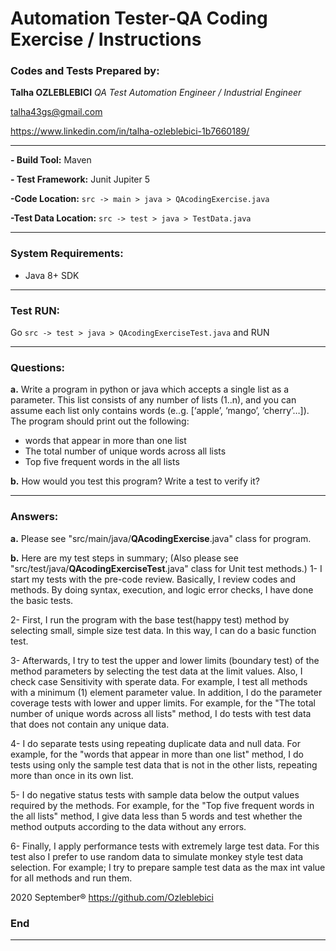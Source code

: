 # Automation Tester-QA Coding Exercise / Instructions

### Codes and Tests Prepared by:
**Talha OZLEBLEBICI**
*QA Test Automation Engineer / Industrial Engineer*

talha43gs@gmail.com

https://www.linkedin.com/in/talha-ozleblebici-1b7660189/

------------

**- Build Tool:** Maven

**- Test Framework:** Junit Jupiter 5 

**-Code Location:** `src -> main > java > QAcodingExercise.java`

**-Test Data Location:** `src -> test > java > TestData.java`

------------

### System Requirements: 
- Java 8+ SDK

------------

### Test RUN:

Go `src -> test > java > QAcodingExerciseTest.java` and RUN

------------

### Questions:
**a.** Write a program in python or java which accepts a single list as a parameter. This list consists of any number of lists (1..n), and you can assume each list only contains words (e..g. [‘apple’, ‘mango’, ‘cherry’…]). The program should print out the following:
   - words that appear in more than one list
   - The total number of unique words across all lists
   - Top five frequent words in the all lists

**b.** How would you test this program? Write a test to verify it?

------------
### Answers:
**a.** Please see "src/main/java/**QAcodingExercise**.java" class for program.

**b.** Here are my test steps in summary;
(Also please see "src/test/java/**QAcodingExerciseTest**.java" class for Unit test methods.)
1- I start my tests with the pre-code review. Basically, I review codes and methods. By doing syntax, execution, and logic error checks, I have done the basic tests.

2- First, I run the program with the base test(happy test) method by selecting small, simple size test data. In this way, I can do a basic function test.

3- Afterwards, I try to test the upper and lower limits (boundary test) of the method parameters by selecting the test data at the limit values. Also, I check case Sensitivity with sperate data.
For example, I test all methods with a minimum (1) element parameter value. In addition, I do the parameter coverage tests with lower and upper limits.
For example, for the "The total number of unique words across all lists" method, I do tests with test data that does not contain any unique data.

4- I do separate tests using repeating duplicate data and null data.
For example, for the "words that appear in more than one list" method, I do tests using only the sample test data that is not in the other lists, repeating more than once in its own list.

5- I do negative status tests with sample data below the output values required by the methods.
For example, for the "Top five frequent words in the all lists" method, I give data less than 5 words and test whether the method outputs according to the data without any errors.

6- Finally, I apply performance tests with extremely large test data. For this test also I prefer to use random data to simulate monkey style test data selection. 
For example; I try to prepare sample test data as the max int value for all methods and run them.


2020 September&reg;
https://github.com/Ozleblebici


### End

------------



